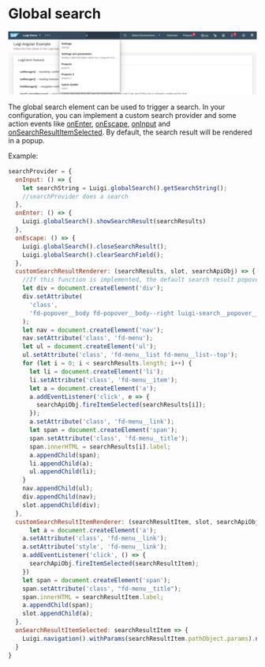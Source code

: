 <!-- meta
{
  "node": {
    "label": "Global Search",
    "category": {
      "label": "Luigi Core",
      "collapsible": true
    },
    "metaData": {
      "categoryPosition": 2,
      "position": 10
    }
  }
}
meta -->
# Global search

![Global Search](assets/globalsearch.jpg)

The global search element can be used to trigger a search. In your configuration, you can implement a custom search provider and some action events like [onEnter](navigation-parameters-reference.md#searchProvider), [onEscape](navigation-parameters-reference.md#searchProvider), [onInput](navigation-parameters-reference.md#searchProvider) and [onSearchResultItemSelected](navigation-parameters-reference.md#searchProvider).
By default, the search result will be rendered in a popup.

Example:

```javascript
searchProvider = {
  onInput: () => {
    let searchString = Luigi.globalSearch().getSearchString();
    //searchProvider does a search
  },
  onEnter: () => {
    Luigi.globalSearch().showSearchResult(searchResults)
  },
  onEscape: () => {
    Luigi.globalSearch().closeSearchResult();
    Luigi.globalSearch().clearSearchField();
  },
  customSearchResultRenderer: (searchResults, slot, searchApiObj) => {
    //If this function is implemented, the default search result popover will not be displayed.
    let div = document.createElement('div');
    div.setAttribute(
      'class',
      'fd-popover__body fd-popover__body--right luigi-search__popover__body'
    );
    let nav = document.createElement('nav');
    nav.setAttribute('class', 'fd-menu');
    let ul = document.createElement('ul');
    ul.setAttribute('class', 'fd-menu__list fd-menu__list--top');
    for (let i = 0; i < searchResults.length; i++) {
      let li = document.createElement('li');
      li.setAttribute('class', 'fd-menu__item');
      let a = document.createElement('a');
      a.addEventListener('click', e => {
        searchApiObj.fireItemSelected(searchResults[i]);
      });
      a.setAttribute('class', 'fd-menu__link');
      let span = document.createElement('span');
      span.setAttribute('class', 'fd-menu__title');
      span.innerHTML = searchResults[i].label;
      a.appendChild(span);
      li.appendChild(a);
      ul.appendChild(li);
    }
    nav.appendChild(ul);
    div.appendChild(nav);
    slot.appendChild(div);
  },
  customSearchResultItemRenderer: (searchResultItem, slot, searchApiObj) => {
      let a = document.createElement('a');
    a.setAttribute('class', 'fd-menu__link');
    a.setAttribute('style', 'fd-menu__link');
    a.addEventListener('click', () => {
      searchApiObj.fireItemSelected(searchResultItem);
    })
    let span = document.createElement('span');
    span.setAttribute('class', "fd-menu__title");
    span.innerHTML = searchResultItem.label;
    a.appendChild(span);
    slot.appendChild(a);
  },
  onSearchResultItemSelected: searchResultItem => {
    Luigi.navigation().withParams(searchResultItem.pathObject.params).navigate(searchResultItem.pathObject.link);
  }
}
```